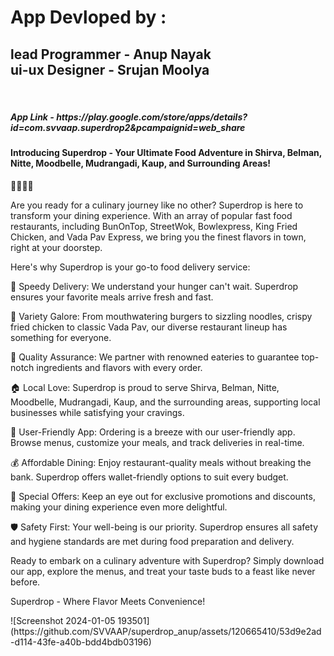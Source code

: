 <h1>
App Devloped by : <br></h1>
<h2>
lead Programmer - Anup Nayak <br>
ui-ux Designer - Srujan Moolya </h2><br>
<h5>App Link - https://play.google.com/store/apps/details?id=com.svvaap.superdrop2&pcampaignid=web_share</h5>

<p>
  <h4>Introducing Superdrop - Your Ultimate Food Adventure in Shirva, Belman, Nitte, Moodbelle, Mudrangadi, Kaup, and Surrounding Areas!</h4>

🍔🍟🍜🍗

Are you ready for a culinary journey like no other? Superdrop is here to transform your dining experience. With an array of popular fast food restaurants, including BunOnTop, StreetWok, Bowlexpress, King Fried Chicken, and Vada Pav Express, we bring you the finest flavors in town, right at your doorstep.

Here's why Superdrop is your go-to food delivery service:

🚀 Speedy Delivery: We understand your hunger can't wait. Superdrop ensures your favorite meals arrive fresh and fast.

🍕 Variety Galore: From mouthwatering burgers to sizzling noodles, crispy fried chicken to classic Vada Pav, our diverse restaurant lineup has something for everyone.

🌟 Quality Assurance: We partner with renowned eateries to guarantee top-notch ingredients and flavors with every order.

🏠 Local Love: Superdrop is proud to serve Shirva, Belman, Nitte, Moodbelle, Mudrangadi, Kaup, and the surrounding areas, supporting local businesses while satisfying your cravings.

📱 User-Friendly App: Ordering is a breeze with our user-friendly app. Browse menus, customize your meals, and track deliveries in real-time.

💰 Affordable Dining: Enjoy restaurant-quality meals without breaking the bank. Superdrop offers wallet-friendly options to suit every budget.

🤩 Special Offers: Keep an eye out for exclusive promotions and discounts, making your dining experience even more delightful.

🛡️ Safety First: Your well-being is our priority. Superdrop ensures all safety and hygiene standards are met during food preparation and delivery.

Ready to embark on a culinary adventure with Superdrop? Simply download our app, explore the menus, and treat your taste buds to a feast like never before.

Superdrop - Where Flavor Meets Convenience!
</p>
![Screenshot 2024-01-05 193501](https://github.com/SVVAAP/superdrop_anup/assets/120665410/53d9e2ad-d114-43fe-a40b-bdd4bdb03196)
